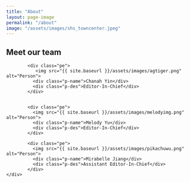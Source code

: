 ```yaml
---
title: "About"
layout: page-image
permalink: "/about"
image: "/assets/images/shs_towncenter.jpeg"
---
```


<div class="team-section">
  <div class="inner-width">
    <h2>Meet our team</h2>
    <div class="pers">

            <div class="pe">
               <img src="{{ site.baseurl }}/assets/images/agtiger.png" alt="Person">
              <div class="p-name">Chanah Yin</div>
              <div class="p-des">Editor-In-Chief</div>
            </div>
      
      
            <div class="pe">
              <img src="{{ site.baseurl }}/assets/images/melodyimg.png" alt="Person">
              <div class="p-name">Melody Yu</div>
              <div class="p-des">Editor-In-Chief</div>
            </div>

            <div class="pe">
              <img src="{{ site.baseurl }}/assets/images/pikachuwu.png" alt="Person">
              <div class="p-name">Mirabelle Jiang</div>
              <div class="p-des">Assistant Editor-In-Chief</div>
            </div>
    </div>
  </div>
</div>
